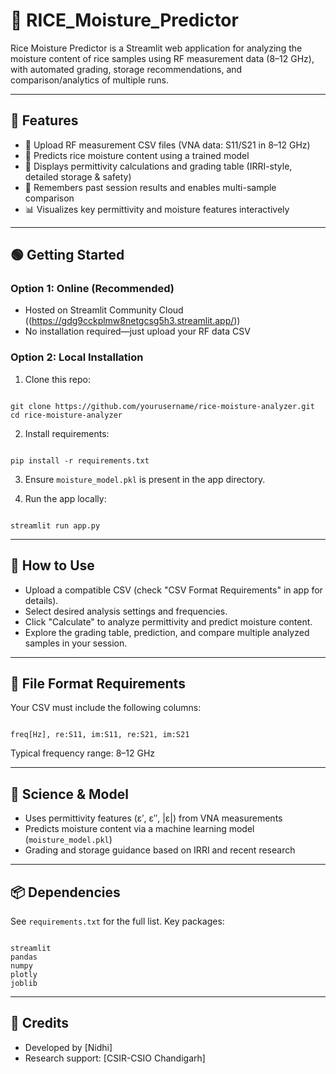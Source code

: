 # 🌾 RICE_Moisture_Predictor

Rice Moisture Predictor is a Streamlit web application for analyzing the moisture content of rice samples using RF measurement data (8–12 GHz), with automated grading, storage recommendations, and comparison/analytics of multiple runs.

---

## 🚀 Features

- 📁 Upload RF measurement CSV files (VNA data: S11/S21 in 8–12 GHz)
- 🤖 Predicts rice moisture content using a trained model
- 🧪 Displays permittivity calculations and grading table (IRRI-style, detailed storage & safety)
- 🔄 Remembers past session results and enables multi-sample comparison
- 📊 Visualizes key permittivity and moisture features interactively

---

## 🟢 Getting Started

### Option 1: Online (Recommended)

- Hosted on Streamlit Community Cloud ((https://gdg9cckplmw8netgcsg5h3.streamlit.app/))
- No installation required—just upload your RF data CSV

### Option 2: Local Installation

1. Clone this repo:

<pre><code>
git clone https://github.com/yourusername/rice-moisture-analyzer.git
cd rice-moisture-analyzer
</code></pre>
2. Install requirements:

<pre><code>
pip install -r requirements.txt
</code></pre>


3. Ensure `moisture_model.pkl` is present in the app directory.

4. Run the app locally:
<pre><code>
streamlit run app.py
</code></pre>

---

## 📖 How to Use

- Upload a compatible CSV (check "CSV Format Requirements" in app for details).
- Select desired analysis settings and frequencies.
- Click "Calculate" to analyze permittivity and predict moisture content.
- Explore the grading table, prediction, and compare multiple analyzed samples in your session.

---

## 📁 File Format Requirements

Your CSV must include the following columns:

<pre><code>
freq[Hz], re:S11, im:S11, re:S21, im:S21
</code></pre>

Typical frequency range: 8–12 GHz

---

## 🔬 Science & Model

- Uses permittivity features (ε′, ε″, |ε|) from VNA measurements
- Predicts moisture content via a machine learning model (`moisture_model.pkl`)
- Grading and storage guidance based on IRRI and recent research

---

## 📦 Dependencies

See `requirements.txt` for the full list. Key packages:

<pre><code>
streamlit
pandas
numpy
plotly
joblib
</code></pre>

---

## 👤 Credits

- Developed by [Nidhi]
- Research support: [CSIR-CSIO Chandigarh]
